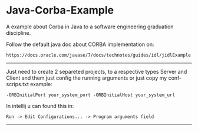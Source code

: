 # Java-Corba-Example
A example about Corba in Java to a software engineering graduation discipline.

Follow the default java doc about CORBA implementation on: 

    https://docs.oracle.com/javase/7/docs/technotes/guides/idl/jidlExample.html 
       
-----------------------------------------------------------------------------------------------

Just need to create 2 separeted projects, to a respective types Server and Client and 
them just config the running arguments or just copy my conf-scrips.txt example:
    
    -ORBInitialPort your_system_port -ORBInitialHost your_system_url

In intellij u can found this in:
    
    Run -> Edit Configurations... -> Program arguments field
    
-----------------------------------------------------------------------------------------------
